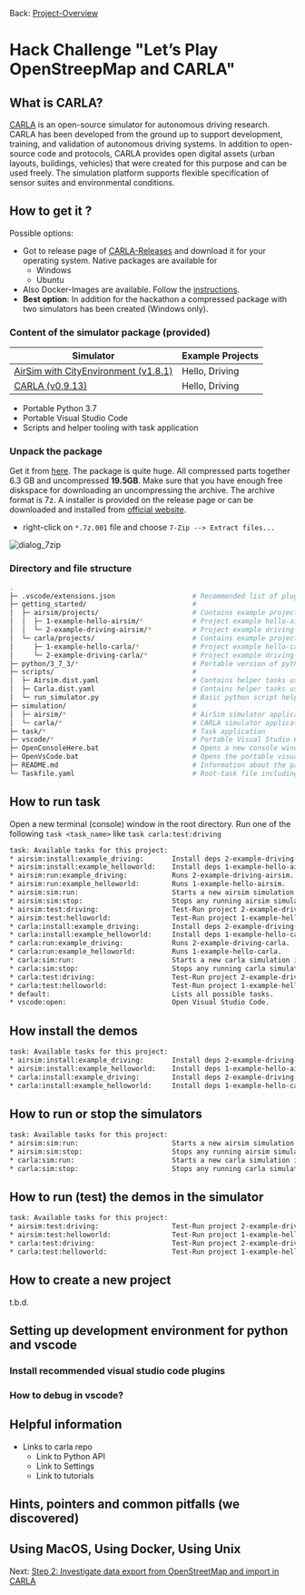 Back: [Project-Overview](./../README.md)

# Hack Challenge "Let’s Play OpenStreepMap and CARLA"

## What is CARLA?

[CARLA](https://github.com/carla-simulator/carla) is an open-source simulator for autonomous driving research. CARLA has been developed from the ground up to support development, training, and validation of autonomous driving systems. In addition to open-source code and protocols, CARLA provides open digital assets (urban layouts, buildings, vehicles) that were created for this purpose and can be used freely. The simulation platform supports flexible specification of sensor suites and environmental conditions.

## How to get it ?
Possible options:
 - Got to release page of [CARLA-Releases](https://github.com/carla-simulator/carla/releases) and download it for your operating system.
   Native packages are available for
    - Windows
    - Ubuntu
 - Also Docker-Images are available. Follow the [instructions](https://carla.readthedocs.io/en/latest/build_docker/).
 - **Best option**: In addition for the hackathon a compressed package with two simulators has been created (Windows only).

### Content of the simulator package (provided)

| Simulator                                                                                               | Example Projects |
| ------------------------------------------------------------------------------------------------------- | ---------------- |
| [AirSim with CityEnvironment (v1.8.1)](https://github.com/microsoft/AirSim/releases/tag/v1.8.1-windows) | Hello, Driving   |
| [CARLA (v0.9.13)](https://github.com/carla-simulator/carla/releases/tag/0.9.13)                         | Hello, Driving   |

* Portable Python 3.7
* Portable Visual Studio Code
* Scripts and helper tooling with task application

### Unpack the package

Get it from [here](https://github.com/Eclipse-SDV-Hackathon-BCX/hackchallenge-lets-play-osm-and-carla/releases/tag/v1.0.0-pre). 
The package is quite huge. All compressed parts together 6.3 GB and uncompressed **19.5GB**. Make sure that you have enough free diskspace for downloading an uncompressing the archive. The archive format is 7z. A installer is provided on the release page or can be downloaded and installed from [official website](https://www.7-zip.org/download.html).

* right-click on ```*.7z.001``` file and choose ```7-Zip --> Extract files...```

![dialog_7zip](https://user-images.githubusercontent.com/116635980/199595819-4fbb6905-500c-4e3a-94ac-280a0e83bdad.png)

### Directory and file structure

```sh
.
├─ .vscode/extensions.json                   # Recommended list of plugins for visual studio code
├─ getting_started/                          #
│  ├─ airsim/projects/                       # Contains example projects for AirSim simulator
│  │  ├─ 1-example-hello-airsim/*            # Project example hello-airsim for AirSim simulator
│  │  └─ 2-example-driving-airsim/*          # Project example driving-airsim for AirSim simulator
│  └─ carla/projects/                        # Contains example projects for CARLA simulator
│     ├─ 1-example-hello-carla/*             # Project example hello-carla for CARLA simulator
│     └─ 2-example-driving-carla/*           # Project example driving-carla for CARLA simulator
├─ python/3_7_3/*                            # Portable version of python 3.7.3
├─ scripts/                                  #
│  ├─ Airsim.dist.yaml                       # Contains helper tasks using the AirSim simulator and python package dependencies
│  ├─ Carla.dist.yaml                        # Contains helper tasks using the CARLA simulator and python package dependencies
│  └─ run_simulator.py                       # Basic python script helping with calling the simulators binaries
├─ simulation/                               #
│  ├─ airsim/*                               # AirSim simulator application
│  └─ carla/*                                # CARLA simulator application 
├─ task/*                                    # Task application
├─ vscode/*                                  # Portable Visual Studio Code application
├─ OpenConsoleHere.bat                       # Opens a new console window
├─ OpenVsCode.bat                            # Opens the portable visual studio code
├─ README.md                                 # Information about the package
└─ Taskfile.yaml                             # Root-task file including sub-task files
```

## How to run task

Open a new terminal (console) window in the root directory.
Run one of the following  ```task <task_name>``` like ```task carla:test:driving```


```sh
task: Available tasks for this project:
* airsim:install:example_driving:       Install deps 2-example-driving-airsim.
* airsim:install:example_helloworld:    Install deps 1-example-hello-airsim.
* airsim:run:example_driving:           Runs 2-example-driving-airsim.
* airsim:run:example_helloworld:        Runs 1-example-hello-airsim.
* airsim:sim:run:                       Starts a new airsim simulation instance.
* airsim:sim:stop:                      Stops any running airsim simulation instance.
* airsim:test:driving:                  Test-Run project 2-example-driving-airsim with Simulator.
* airsim:test:helloworld:               Test-Run project 1-example-hello-airsim with Simulator.
* carla:install:example_driving:        Install deps 2-example-driving-carla.
* carla:install:example_helloworld:     Install deps 1-example-hello-carla.
* carla:run:example_driving:            Runs 2-example-driving-carla.
* carla:run:example_helloworld:         Runs 1-example-hello-carla.
* carla:sim:run:                        Starts a new carla simulation instance.
* carla:sim:stop:                       Stops any running carla simulation instance.
* carla:test:driving:                   Test-Run project 2-example-driving-carla with Simulator.
* carla:test:helloworld:                Test-Run project 1-example-hello-carla with Simulator.
* default:                              Lists all possible tasks.
* vscode:open:                          Open Visual Studio Code.
```

## How install the demos

```sh
task: Available tasks for this project:
* airsim:install:example_driving:       Install deps 2-example-driving-airsim.
* airsim:install:example_helloworld:    Install deps 1-example-hello-airsim.
* carla:install:example_driving:        Install deps 2-example-driving-carla.
* carla:install:example_helloworld:     Install deps 1-example-hello-carla.
```

## How to run or stop the simulators

```sh
task: Available tasks for this project:
* airsim:sim:run:                       Starts a new airsim simulation instance.
* airsim:sim:stop:                      Stops any running airsim simulation instance.
* carla:sim:run:                        Starts a new carla simulation instance.
* carla:sim:stop:                       Stops any running carla simulation instance.
```

## How to run (test) the demos in the simulator

```sh
task: Available tasks for this project:
* airsim:test:driving:                  Test-Run project 2-example-driving-airsim with Simulator.
* airsim:test:helloworld:               Test-Run project 1-example-hello-airsim with Simulator.
* carla:test:driving:                   Test-Run project 2-example-driving-carla with Simulator.
* carla:test:helloworld:                Test-Run project 1-example-hello-carla with Simulator.
```

## How to create a new project

t.b.d.

## Setting up development environment for python and vscode

### Install recommended visual studio code plugins

### How to debug in vscode?

## Helpful information

- Links to carla repo
  - Link to Python API
  - Link to Settings
  - Link to tutorials

## Hints, pointers and common pitfalls (we discovered)

## Using MacOS, Using Docker, Using Unix

Next: [Step 2: Investigate data export from OpenStreetMap and import in CARLA](./step-2-oh-my-osm.md)
